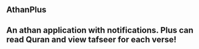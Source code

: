 ## AthanPlus

## An athan application with notifications. Plus can read Quran and view tafseer for each verse!
